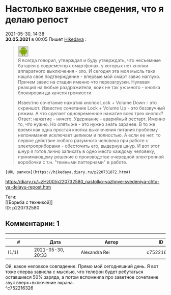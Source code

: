 Настолько важные сведения, что я делаю репост
=============================================

  
2021-05-30, 14:38  
   **30.05.2021**  в 00:05  Пишет   [Hikedaya](https://hikedaya.diary.ru "дневник Записная книжка")  :   
   
  
>   ![](pics/81670996.png)    
>  Я всегда говорил, утверждал и буду утверждать, что несъемные батареи в современных смартфонах, у которых нет кнопки аппаратного выключения - зло. И сегодня эта моя мысль таки нашла свое подтверждение - впервые мой смарт завис наглухо. Причем завис на стадии именно что перезагрузки. Нулевая реакция на любые раздражители, коих не так уж много - кнопка блокировки да качеля громкости.   
>    
>  Известно сочетание нажатия кнопок Lock + Volume Down - это скриншот. Известно сочетание Lock + Volume Up - это беззвучный режим. А что сделает одновременное нажатие всех трех кнопок? Ответ: нажатие - ничего. Удержание - аварийный рестарт. Именно то, что нужно. Но опять же - это нужно знать заранее. В то же время как одна простая кнопка выключения питания проблему непонимания исключает целиком и полностью. А если ее нет, то первое действие любого разумного человека при работе с электроприборами - обесточить его, выдернув шнур. И вот этот шнур я готов лично запихать в одно место каждому человеку, принимающему решение о производстве очередной электронной коробочки с т.н. "темными паттернами" в работе.   
>    
>  

    [URL записи](https://hikedaya.diary.ru/p220731872.htm#)     
  
<https://diary.ru/~zHz00/p220732580_nastolko-vazhnye-svedeniya-chto-ya-delayu-repost.htm>  
  
Теги:  
[[Борьба с техникой]]  
ID: p220732580  


Комментарии: 1
--------------

  


---



|         #         |              Дата              |                     Автор                     |           ID           |
| --- | --- | --- | --- |
| (1/1) | 2021-05-30, 20:33 | Alexandra Rei | c752216326 |

  
  Ой, какое неловкое совпадение. Прямо мой сегодняшний день. Я вот тоже сперва зависла с мыслью, что телефон будет ребутаться оставшиеся 50% заряда, а потом вспомнила про заветное сочетание звук вверх+включение экрана.    
 ^c752216326